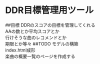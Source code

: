 # DDR目標管理用ツール
##目標
DDRのスコアの目標を管理してくれる  
AAの数とか平均スコアとか  
行けそうな曲のレコメンドとか  
期限とか等々
##TODO
モデルの構築  
index.html成形  
楽曲の概要一覧のページを作成する
 
